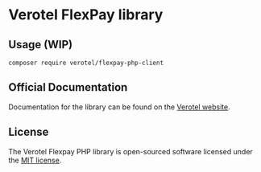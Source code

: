 # Verotel FlexPay library

## Usage (WIP)

```
composer require verotel/flexpay-php-client
```

## Official Documentation

Documentation for the library can be found on the [Verotel website](http://www.verotel.com/en/integration.html).

## License

The Verotel Flexpay PHP library is open-sourced software licensed under the [MIT license](http://opensource.org/licenses/MIT).
